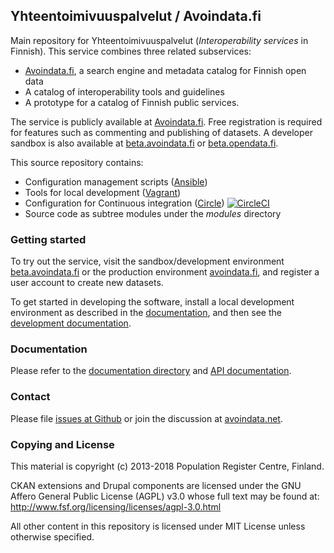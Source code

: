 
## Yhteentoimivuuspalvelut / Avoindata.fi

Main repository for Yhteentoimivuuspalvelut (_Interoperability services_ in Finnish). This service combines three related subservices:

- [Avoindata.fi](https://www.avoindata.fi/), a search engine and metadata catalog for Finnish open data
- A catalog of interoperability tools and guidelines
- A prototype for a catalog of Finnish public services.

The service is publicly available at [Avoindata.fi](https://www.avoindata.fi/). Free registration is required for features such as commenting and publishing of datasets. A developer sandbox is also available at [beta.avoindata.fi](http://beta.avoindata.fi) or [beta.opendata.fi](http://beta.opendata.fi).

This source repository contains:

- Configuration management scripts ([Ansible](http://www.ansible.com))
- Tools for local development ([Vagrant](http://www.vagrantup.com))
- Configuration for Continuous integration ([Circle](https://circleci.com/gh/vrk-kpa/opendata)) [![CircleCI][circleci-image]][circleci-url]
- Source code as subtree modules under the _modules_ directory

### Getting started

To try out the service, visit the sandbox/development environment [beta.avoindata.fi](http://beta.avoindata.fi) or the production environment [avoindata.fi](http://avoindata.fi), and register a user account to create new datasets.

To get started in developing the software, install a local development environment as described in the [documentation](doc/local-installation.md), and then see the [development documentation](doc/local-development.md).

### Documentation

Please refer to the [documentation directory](doc) and [API documentation](https://github.com/vrk-kpa/ytp-api).

### Contact

Please file [issues at Github](https://github.com/vrk-kpa/ytp/issues) or join the discussion at [avoindata.net](http://avoindata.net/questions/suomen-avoimen-datan-portaalin-rakentaminen).

### Copying and License

This material is copyright (c) 2013-2018 Population Register Centre, Finland.

CKAN extensions and Drupal components are licensed under the GNU Affero General Public License (AGPL) v3.0
whose full text may be found at: http://www.fsf.org/licensing/licenses/agpl-3.0.html

All other content in this repository is licensed under MIT License unless otherwise specified.

[circleci-url]: https://circleci.com/gh/vrk-kpa/opendata
[circleci-image]: https://circleci.com/gh/vrk-kpa/opendata.svg?style=svg
